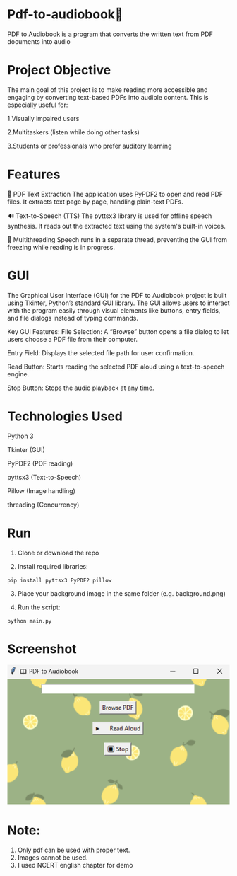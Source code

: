 # Pdf-to-audiobook📖
PDF to Audiobook is a program that converts the written text from PDF documents into audio

# Project Objective
The main goal of this project is to make reading more accessible and engaging by converting text-based PDFs into audible content. This is especially useful for:

1.Visually impaired users

2.Multitaskers (listen while doing other tasks)

3.Students or professionals who prefer auditory learning

# Features
📄 PDF Text Extraction
The application uses PyPDF2 to open and read PDF files. It extracts text page by page, handling plain-text PDFs.

🔊 Text-to-Speech (TTS)
The pyttsx3 library is used for offline speech synthesis. It reads out the extracted text using the system's built-in voices.

🧵 Multithreading
Speech runs in a separate thread, preventing the GUI from freezing while reading is in progress.


# GUI
The Graphical User Interface (GUI) for the PDF to Audiobook project is built using Tkinter, Python’s standard GUI library. The GUI allows users to interact with the program easily through visual elements like buttons, entry fields, and file dialogs instead of typing commands.

Key GUI Features:
File Selection: A “Browse” button opens a file dialog to let users choose a PDF file from their computer.

Entry Field: Displays the selected file path for user confirmation.

Read Button: Starts reading the selected PDF aloud using a text-to-speech engine.

Stop Button: Stops the audio playback at any time.


# Technologies Used
Python 3

Tkinter (GUI)

PyPDF2 (PDF reading)

pyttsx3 (Text-to-Speech)

Pillow (Image handling)

threading (Concurrency)

# Run

1. Clone or download the repo

2. Install required libraries:

```
pip install pyttsx3 PyPDF2 pillow
```
3. Place your background image in the same folder (e.g. background.png)

4. Run the script:

```
python main.py
```

# Screenshot
![Screenshot](SS.png)

# Note:
1. Only pdf can be used with proper text.
2. Images cannot be used.
3. I used NCERT english chapter for demo
